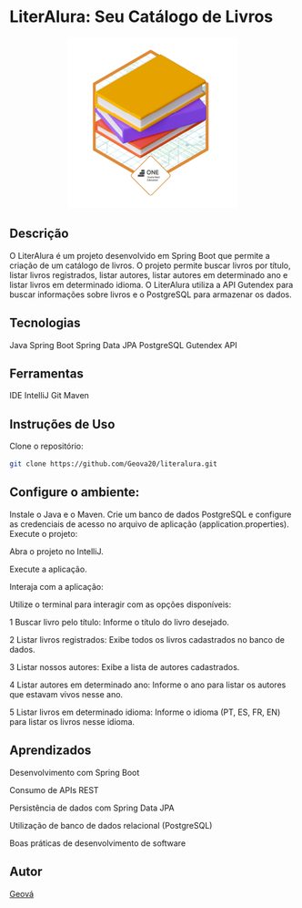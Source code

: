 
# LiterAlura: Seu Catálogo de Livros

<p align="center">
  <img src="img/badge-literalura.png" width="300" alt="badge">
</p>

## Descrição

O LiterAlura é um projeto desenvolvido em Spring Boot que permite a criação de um catálogo de livros. O projeto permite buscar livros por título, listar livros registrados, listar autores, listar autores em determinado ano e listar livros em determinado idioma. O LiterAlura utiliza a API Gutendex para buscar informações sobre livros e o PostgreSQL para armazenar os dados.

## Tecnologias

Java
Spring Boot
Spring Data JPA
PostgreSQL
Gutendex API

## Ferramentas

IDE IntelliJ
Git
Maven

## Instruções de Uso

Clone o repositório:

```bash 
git clone https://github.com/Geova20/literalura.git
``` 

## Configure o ambiente:

Instale o Java e o Maven.
Crie um banco de dados PostgreSQL e configure as credenciais de acesso no arquivo de aplicação (application.properties).
Execute o projeto:

Abra o projeto no IntelliJ.

Execute a aplicação.

Interaja com a aplicação:

Utilize o terminal para interagir com as opções disponíveis:

1 Buscar livro pelo título: Informe o título do livro desejado.

2 Listar livros registrados: Exibe todos os livros cadastrados no banco de dados.

3 Listar nossos autores: Exibe a lista de autores cadastrados.

4 Listar autores em determinado ano:
Informe o ano para listar os autores que estavam vivos nesse ano.

5 Listar livros em determinado idioma: Informe o idioma (PT, ES, FR, EN) para listar os livros nesse idioma.

## Aprendizados

Desenvolvimento com Spring Boot

Consumo de APIs REST

Persistência de dados com Spring Data JPA

Utilização de banco de dados relacional (PostgreSQL)

Boas práticas de desenvolvimento de software

## Autor
[Geová](https://linkedin.com/in/geová-junior-hermenegildo)

